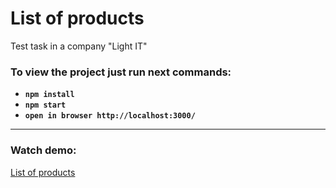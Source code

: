 # List of products
Test task in a company "Light IT"

### To view the project just run next commands:
  - **`npm install`**
  - **`npm start`**
  - **`open in browser http://localhost:3000/`**
---
### Watch demo:
[List of products](https://supfiger.github.io/list-of-products/)
